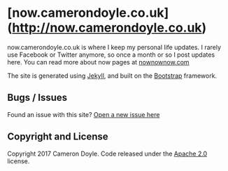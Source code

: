 # [now.camerondoyle.co.uk] (http://now.camerondoyle.co.uk)

now.camerondoyle.co.uk is where I keep my personal life updates. I rarely use Facebook or Twitter anymore, so once a month or so I post updates here. You can read more about now pages at [nownownow.com](http://nownownow.com/about)

The site is generated using [Jekyll](http://jekyllrb.com), and built on the [Bootstrap](http://getbootstrap.com/) framework.

## Bugs / Issues

Found an issue with this site? [Open a new issue here](https://github.com/CameronD17/now/issues)

## Copyright and License

Copyright 2017 Cameron Doyle. Code released under the [Apache 2.0](https://github.com/CameronD17/now/blob/gh-pages/LICENSE) license.